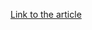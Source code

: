 [Link to the article](https://www.securityweek.com/cyberattack-on-microlise-disables-tracking-in-prison-vans-courier-vehicles/)
